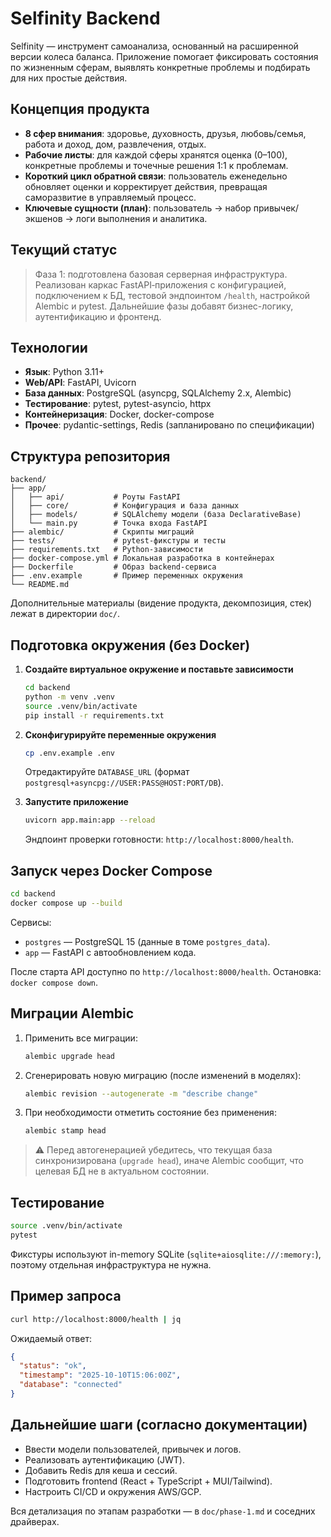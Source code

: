 # Selfinity Backend

Selfinity — инструмент самоанализа, основанный на расширенной версии колеса баланса. Приложение помогает фиксировать состояния по жизненным сферам, выявлять конкретные проблемы и подбирать для них простые действия.

## Концепция продукта

- **8 сфер внимания**: здоровье, духовность, друзья, любовь/семья, работа и доход, дом, развлечения, отдых.
- **Рабочие листы**: для каждой сферы хранятся оценка (0–100), конкретные проблемы и точечные решения 1:1 к проблемам.
- **Короткий цикл обратной связи**: пользователь еженедельно обновляет оценки и корректирует действия, превращая саморазвитие в управляемый процесс.
- **Ключевые сущности (план)**: пользователь → набор привычек/экшенов → логи выполнения и аналитика.

## Текущий статус

> Фаза 1: подготовлена базовая серверная инфраструктура. Реализован каркас FastAPI‑приложения с конфигурацией, подключением к БД, тестовой эндпоинтом `/health`, настройкой Alembic и pytest. Дальнейшие фазы добавят бизнес-логику, аутентификацию и фронтенд.

## Технологии

- **Язык**: Python 3.11+
- **Web/API**: FastAPI, Uvicorn
- **База данных**: PostgreSQL (asyncpg, SQLAlchemy 2.x, Alembic)
- **Тестирование**: pytest, pytest-asyncio, httpx
- **Контейнеризация**: Docker, docker-compose
- **Прочее**: pydantic-settings, Redis (запланировано по спецификации)

## Структура репозитория

```
backend/
├── app/
│   ├── api/           # Роуты FastAPI
│   ├── core/          # Конфигурация и база данных
│   ├── models/        # SQLAlchemy модели (база DeclarativeBase)
│   └── main.py        # Точка входа FastAPI
├── alembic/           # Скрипты миграций
├── tests/             # pytest-фикстуры и тесты
├── requirements.txt   # Python-зависимости
├── docker-compose.yml # Локальная разработка в контейнерах
├── Dockerfile         # Образ backend-сервиса
├── .env.example       # Пример переменных окружения
└── README.md
```

Дополнительные материалы (видение продукта, декомпозиция, стек) лежат в директории `doc/`.

## Подготовка окружения (без Docker)

1. **Создайте виртуальное окружение и поставьте зависимости**
   ```bash
   cd backend
   python -m venv .venv
   source .venv/bin/activate
   pip install -r requirements.txt
   ```

2. **Сконфигурируйте переменные окружения**
   ```bash
   cp .env.example .env
   ```
   Отредактируйте `DATABASE_URL` (формат `postgresql+asyncpg://USER:PASS@HOST:PORT/DB`).

3. **Запустите приложение**
   ```bash
   uvicorn app.main:app --reload
   ```
   Эндпоинт проверки готовности: `http://localhost:8000/health`.

## Запуск через Docker Compose

```bash
cd backend
docker compose up --build
```

Сервисы:
- `postgres` — PostgreSQL 15 (данные в томе `postgres_data`).
- `app` — FastAPI с автообновлением кода.

После старта API доступно по `http://localhost:8000/health`. Остановка: `docker compose down`.

## Миграции Alembic

1. Применить все миграции:
   ```bash
   alembic upgrade head
   ```
2. Сгенерировать новую миграцию (после изменений в моделях):
   ```bash
   alembic revision --autogenerate -m "describe change"
   ```
3. При необходимости отметить состояние без применения:
   ```bash
   alembic stamp head
   ```

> ⚠️ Перед автогенерацией убедитесь, что текущая база синхронизирована (`upgrade head`), иначе Alembic сообщит, что целевая БД не в актуальном состоянии.

## Тестирование

```bash
source .venv/bin/activate
pytest
```

Фикстуры используют in-memory SQLite (`sqlite+aiosqlite:///:memory:`), поэтому отдельная инфраструктура не нужна.

## Пример запроса

```bash
curl http://localhost:8000/health | jq
```

Ожидаемый ответ:

```json
{
  "status": "ok",
  "timestamp": "2025-10-10T15:06:00Z",
  "database": "connected"
}
```

## Дальнейшие шаги (согласно документации)

- Ввести модели пользователей, привычек и логов.
- Реализовать аутентификацию (JWT).
- Добавить Redis для кеша и сессий.
- Подготовить frontend (React + TypeScript + MUI/Tailwind).
- Настроить CI/CD и окружения AWS/GCP.

Вся детализация по этапам разработки — в `doc/phase-1.md` и соседних драйверах.

